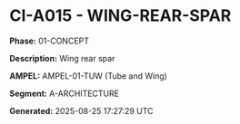 # CI-A015 - WING-REAR-SPAR

**Phase:** 01-CONCEPT

**Description:** Wing rear spar

**AMPEL:** AMPEL-01-TUW (Tube and Wing)

**Segment:** A-ARCHITECTURE

**Generated:** 2025-08-25 17:27:29 UTC

